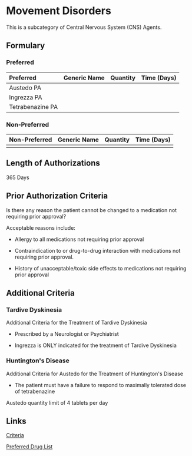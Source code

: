# Movement Disorders

This is a subcategory of Central Nervous System (CNS) Agents.

## Formulary

### Preferred

| Preferred        | Generic Name | Quantity | Time (Days) |
| :--------------- | :----------- | :------: | :---------: |
| Austedo PA       |              |          |             |
| Ingrezza PA      |              |          |             |
| Tetrabenazine PA |              |          |             |

### Non-Preferred

| Non-Preferred | Generic Name | Quantity | Time (Days) |
| :------------ | :----------- | :------: | :---------: |
|               |              |          |             |

## Length of Authorizations

365 Days

## Prior Authorization Criteria

Is there any reason the patient cannot be changed to a medication not requiring prior approval?

Acceptable reasons include:

- Allergy to all medications not requiring prior approval

- Contraindication to or drug-to-drug interaction with medications not requiring prior approval.

- History of unacceptable/toxic side effects to medications not requiring prior approval

## Additional Criteria

### Tardive Dyskinesia

Additional Criteria for the Treatment of Tardive Dyskinesia

- Prescribed by a Neurologist or Psychiatrist

- Ingrezza is ONLY indicated for the treatment of Tardive Dyskinesia

### Huntington's Disease

Additional Criteria for Austedo for the Treatment of Huntington's Disease

- The patient must have a failure to respond to maximally tolerated dose of tetrabenazine

Austedo quantity limit of 4 tablets per day

## Links

[Criteria](https://pharmacy.medicaid.ohio.gov/sites/default/files/20221001_UPDL_Criteria_APPROVED.pdf#page=37)

[Preferred Drug List](https://pharmacy.medicaid.ohio.gov/sites/default/files/20221001_UPDL_APPROVED_.pdf#page=16)
